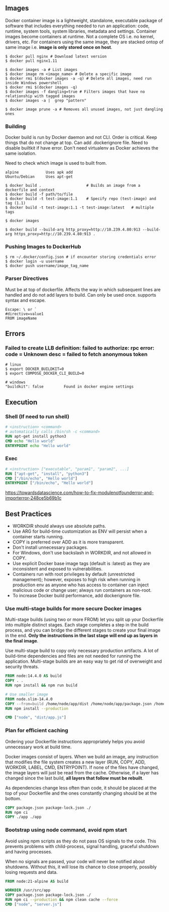 ## Images

Docker container image is a lightweight, standalone, executable package of software that includes everything needed to run an application: code, runtime, system tools, system libraries, metadata and settings. Container images become containers at runtime. Not a complete OS i.e. no kernel, drivers, etc. For containers using the same image, they are stacked ontop of same image i.e. **image is only stored once on host**.

```shell
$ docker pull nginx # Download latest version
$ docker pull nginx1.11

$ docker images -a # List images
$ docker image rm <image_name> # Delete a specific image
$ docker rmi $(docker images -a -q) # Delete all images, need run inside Windows powershell
$ docker rmi $(docker images -q)
$ docker images -f dangling=true # Filters images that have no relationship with tagged images
$ docker images -a |  grep "pattern"

$ docker image prune -a # Removes all unused images, not just dangling ones
```

### Building

Docker build is run by Docker daemon and not CLI. Order is critical. Keep things that do not change at top. Can add .dockerignore file. Need to disable builtkit if have error. Don't need virtualenv as Docker achieves the same isolation.

Need to check which image is used to built from.

```
alpine            Uses apk add
Ubuntu/Debian     Uses apt-get
```

```shell
$ docker build .                    # Builds an image from a dockerfile and context
$ docker build -f path/to/file
$ docker build -t test-image:1.1    # Specify repo (test-image) and tag (1.1)
$ docker build -t test-image:1.1 -t test-image:latest   # multiple tags

$ docker images

$ docker build --build-arg http_proxy=http://10.239.4.80:913 --build-arg https_proxy=http://10.239.4.80:913 .
```

### Pushing Images to DockerHub

```shell
$ rm ~/.docker/config.json # if encounter storing credentials error
$ docker login -u username
$ docker push username/image_tag_name
```

### Parser Directives

Must be at top of dockerfile. Affects the way in which subsequent lines are handled and do not add layers to build. Can only be used once. supports syntax and escape.

```
Escape: \ or `
#directive=value1
FROM imageName
```

## Errors

### Failed to create LLB definition: failed to authorize: rpc error: code = Unknown desc = failed to fetch anonymous token

```
# linux
$ export DOCKER_BUILDKIT=0
$ export COMPOSE_DOCKER_CLI_BUILD=0

# windows
"buildkit": false         Found in docker engine settings
```

## Execution

### Shell (If need to run shell)

```dockerfile
# <instruction> <command>
# automatically calls /bin/sh -c <command>
RUN apt-get install python3
CMD echo "Hello world"
ENTRYPOINT echo "Hello world"
```

### Exec

```dockerfile
# <instruction> ["executable", "param1", "param2", ...]
RUN ["apt-get", "install", "python3"]
CMD ["/bin/echo", "Hello world"]
ENTRYPOINT ["/bin/echo", "Hello world"]
```

https://towardsdatascience.com/how-to-fix-modulenotfounderror-and-importerror-248ce5b69b1c

## Best Practices

- WORKDIR should always use absolute paths.
- Use ARG for build-time customization as ENV will persist when a container starts running.
- COPY is preferred over ADD as it is more transparent.
- Don't install unnecessary packages.
- For Windows, don't use backslash in WORKDIR, and not allowed in COPY.
- Use explicit Docker base image tags (default is :latest) as they are inconsistent and exposed to vulnerabilities.
- Containers run with root privileges by default (unrestricted management); however, exposes to high risk when running in production env as anyone who has access to container can inject malicious code or change user; always run containers as non-root.
- To increase Docker build performance, add dockerignore file.

### Use multi-stage builds for more secure Docker images

Multi-stage builds (using two or more FROM) let you split up your Dockerfile into multiple distinct stages. Each stage completes a step in the build process, and you can bridge the different stages to create your final image in the end. **Only the instructions in the last stage will end up as layers in the final image**.

Use multi-stage build to copy only necessary production artifacts. A lot of build-time dependencies and files are not needed for running the application. Multi-stage builds are an easy way to get rid of overweight and security threats.

```dockerfile
FROM node:14.4.0 AS build
COPY . .
RUN npm install && npm run build

# Use smaller image
FROM node.slim-14.4.0
COPY --from=build /home/node/app/dist /home/node/app/package.json /home/node/app/package-lock.json ./
RUN npm install --production

CMD ["node", "dist/app.js"]
```

### Plan for efficient caching

Ordering your Dockerfile instructions appropriately helps you avoid unnecessary work at build time.

Docker images consist of layers. When we build an image, any instruction that modifies the file system creates a new layer (RUN, COPY, ADD, WORKDIR, LABEL, CMD, ENTRYPOINT). If none of the files have changed, the image layers will just be read from the cache. Otherwise, if a layer has changed since the last build, **all layers that follow must be rebuilt**.

As dependencies change less often than code, it should be placed at the top of your Dockerfile and the ones constantly changing should be at the bottom.

```dockerfile
COPY package.json package-lock.json ./
RUN npm ci
COPY ./app ./app
```

### Bootstrap using node command, avoid npm start

Avoid using npm scripts as they do not pass OS signals to the code. This prevents problems with child-process, signal handling, graceful shutdown and having processes.

When no signals are passed, your code will never be notified about shutdowns. Without this, it will lose its chance to close properly, possibly losing requests and data.

```dockerfile
FROM node:21-alpine AS build

WORKDIR /usr/src/app
COPY package.json package-lock.json ./
RUN npm ci --production && npm clean cache --force
CMD ["node", "server.js"]
```
